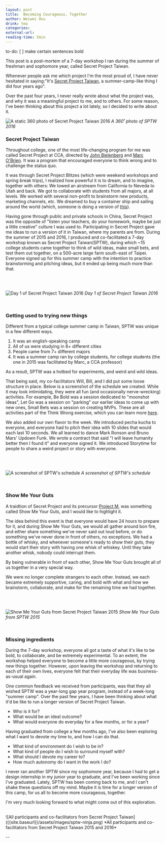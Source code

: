 ```yaml
---
layout: post
title:  Becoming Courageous, Together
author: Weiwei Hsu
drink: tea
categories: 
external-url:
reading-time: 5min
---
```


to-do:
[ ] make certain sentences bold


This post is a post-mortem of a 7-day workshop I ran during the summer of freshman and sophomore year, called Secret Project Taiwan.

Whenever people ask me which project I'm the most proud of, I have never hesitated in saying:"It's [Secret Project Taiwan](https://web.archive.org/web/20170628055307/https://www.cca.edu/news/2015/11/24/student-takes-secret-project-abroad), a summer-camp-like thing I did four years ago".

Over the past four years, I never really wrote about what the project was, and why it was a meaningful project to me, and to others. For some reason, I've been thinking about this project a lot lately, so I decided to write about it.


![A static 360 photo of Secret Project Taiwan 2016]({{site.baseurl}}/assets/images/sptw-360-2.jpg)
*A 360˚ photo of SPTW 2016*
<br>

### Secret Project Taiwan
Throughout college, one of the most life-changing program for me was called Secret Project at CCA, directed by [John Bielenberg](https://en.wikipedia.org/wiki/John_Bielenberg) and [Marc O'Brien](https://marcobrien.net). It was a program that encouraged everyone to think wrong and to challenge the status quo.

It was through Secret Project Blitzes (which were weekend workshops and spring break trips), I realized how powerful it is to dream, and to imagine, together with others:
We towed an airstream from California to Neveda to Utah and back. We got to collaborate with students from all majors, at all levels. We worked with several non-profit to brainstorm new products, marketing channels, etc. We dreamed to buy a container ship and sailing around the world (which, someone is doing a version of [this](https://www.patreon.com/100)).

Having gone through public and private schools in China, Secret Project was the opposite of "listen your teachers, do your homework, maybe be just a little creative" culture I was used to. Participating in Secret Project gave me ideas to run a version of it in Taiwan, where my parents are from. During the summer of 2015 and 2016, I produced and co-facilitated a 7-day workshop known as Secret Project Taiwan(SPTW), during which ~15 college students came together to think of wild ideas, make small bets, and test them out together, on a 500-acre large farm south-east of Taipei. Everyone signed up for this summer camp with the intention to practice brainstorming and pitching ideas, but it ended up being much more than that.

<br><br>

![Day 1 of Secret Project Taiwan 2016]({{site.baseurl}}/assets/images/sptw-farm.jpeg)
*Day 1 of Secret Project Taiwan 2016*

<br>

### Getting used to trying new things
Different from a typical college summer camp in Taiwan, SPTW was unique in a few different ways.
1. It was an english-speaking camp
2. All of us were studying in 8+ different cities
3. People came from 7+ different majors
4. It was a summer camp ran by college students, for college students (the one in 2015 was facilitated by Marc, a CCA professor)

As a result, SPTW was a hotbed for experiments, and weird and wild ideas.

That being said, my co-facilitators Will, Bill, and I did put some loose structure in place. Below is a screenshot of the schedule we created. While it may look intimidating, they were all fun (and occasionally nerve-wrecking) activities. For example, Be Bold was a session dedicated to "moonshot ideas", Let Go was a session on "parking" our earlier ideas to come up with new ones, Small Bets was a session on creating MVPs. These are all activities part of the Think Wrong exercise, which you can learn more [here](https://www.youtube.com/watch?v=srq7BBemFY4).

We also added our own flavor to the week. We introduced pecha kucha to everyone, and everyone had to pitch their idea with 10 slides that would each last 10 seconds. We all learned to dance Mark Ronson and Bruno Mars' Updown Funk. We wrote a contract that said "I will leave humanity better then I found it" and everyone signed it. We introduced Storytime for people to share a weird project or story with everyone.

<br><br>

![A screenshot of SPTW's schedule]({{site.baseurl}}/assets/images/sptw-schedule.png)
*A screenshot of SPTW's schedule*

<br>

### Show Me Your Guts
A traidtion of Secret Project and its precursor [Project M](http://www.projectmlab.com), was something called Show Me Your Guts, and I would like to highlight it.

The idea behind this event is that everyone would have 24 hours to prepare for it, and during Show Me Your Guts, we would all gather around bon fire, and either share something we've never said out loud before, or do something we've never done in front of others, no exceptions. We had a bottle of whisky, and whenever someone's ready to show their guts, they would start their story with having one whisk of whiskey. Until they take another whisk, nobody could interrupt them.

By being vulnerable in front of each other, Show Me Your Guts brought all of us together in a very special way.

We were no longer complete strangers to each other. Instead, we each became extremely supportive, caring, and bold with what and how we brainstorm, collaborate, and make for the remaining time we had together.

<br><br>

![Show Me Your Guts from Secret Project Taiwan 2015]({{site.baseurl}}/assets/images/guts.png)
*Show Me Your Guts from SPTW 2015*

<br>

### Missing ingredients
During the 7-day workshop, everyone all got a taste of what it's like to be bold, to collaborate, and be extremely experimental. To an extent, the workshop helped everyone to become a little more courageous, by trying new things together. However, upon leaving the workshop and returning to each of their own lives, everyone felt that their everyday life was business-as-usual again.

One common feedback we received from participants, was that they all wished SPTW was a year-long gap year program, instead of a week-long "summer camp". Over the past few years, I have been thinking about what it'd be like to run a longer version of Secret Project Taiwan.

+ Who is it for?
+ What would be an ideal outcome?
+ What would everyone do everyday for a few months, or for a year?

Having graduated from college a few months ago, I've also been exploring what I want to devote my time to, and how I can do that.

+ What kind of environment do I wish to be in?
+ What kind of people do I wish to surround myself with?
+ What should I devote my career to?
+ How much autonomy do I want in the work I do?

I never ran another SPTW since my sophomore year, because I had to get a design internship in my junior year to graduate, and I've been working since I've graduated. Lately, SPTW has been coming back to me, and I can't shake these questions off my mind. Maybe it is time for a longer version of this camp, for us all to become more courageous, together.

I'm very much looking forward to what might come out of this exploration.

<br>
![All participants and co-facilitators from Secret Project Taiwan]({{site.baseurl}}/assets/images/sptw-ninja.png)
*All participants and co-facilitators from Secret Project Taiwan 2015 and 2016*

--
